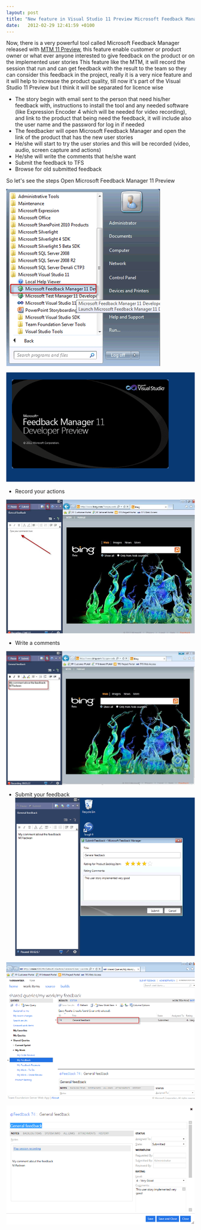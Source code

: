 ```yaml
---
layout: post
title: "New feature in Visual Studio 11 Preview Microsoft Feedback Manager"
date:   2012-02-29 12:41:59 +0100
---
```


Now, there is a very powerful tool called Microsoft Feedback Manager
released with [MTM 11 Preview](https://mohamedradwan-devops.github.io/category/tfs-11-beta/ "TFS 11 Beta"),
this feature enable customer or product owner or what ever
anyone interested to give feedback on the product or on the implemented
user stories This feature like the MTM, it will record the session that
run and can get feedback with the result to the team so they
can consider this feedback in the project, really it is a very nice
feature and it will help to increase the product quality, till now it\'s
part of the Visual Studio 11 Preview but I think it will be separated
for licence wise

-   The story begin with email sent to the person that need his/her
    feedback with, instructions to install the tool and any needed
    software (like Expression Encoder 4 which will be needed for video
    recording), and link to the product that being need the feedback, it
    will include also the user name and the password for log in if
    needed
-   The feedbacker will open Microsoft Feedback Manager and open the
    link of the product that has the new user stories
-   He/she will start to try the user stories and this will
    be recorded (video, audio, screen capture and actions)
-   He/she will write the comments that he/she want
-   Submit the feedback to TFS
-   Browse for old submitted feedback

So let\'s see the steps Open Microsoft Feedback Manager 11 Preview

[![](/assets/img/2012/02/9-15-2011-12-48-45-PM.png)](/assets/img/2012/02/9-15-2011-12-48-45-PM.png)

[![9-15-2011 12-50-44 PM](/assets/img/2012/02/9-15-2011-12-50-44-PM.png)](/assets/img/2012/02/9-15-2011-12-50-44-PM.png)

- Record your actions

[![](/assets/img/2012/02/9-15-2011-12-52-18-PM.jpg)](/assets/img/2012/02/9-15-2011-12-52-18-PM.jpg)

- Write a comments

[![](/assets/img/2012/02/9-15-2011-12-53-19-PM.jpg)](/assets/img/2012/02/9-15-2011-12-53-19-PM.jpg)

- Submit your feedback
[![](/assets/img/2012/02/9-15-2011-12-54-47-PM.png)](/assets/img/2012/02/9-15-2011-12-54-47-PM.png)

[![](/assets/img/2012/02/9-15-2011-12-55-48-PM.png)](/assets/img/2012/02/9-15-2011-12-55-48-PM.png)

[![](/assets/img/2012/02/9-15-2011-12-56-06-PM.png)](/assets/img/2012/02/9-15-2011-12-56-06-PM.png)

